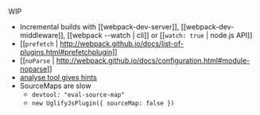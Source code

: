 WIP

* Incremental builds with [[webpack-dev-server]], [[webpack-dev-middleware]], [[webpack --watch | cli]] or [[`watch: true` | node.js API]]
* [[`prefetch` | http://webpack.github.io/docs/list-of-plugins.html#prefetchplugin]]
* [[`noParse` | http://webpack.github.io/docs/configuration.html#module-noparse]]
* [analyse tool gives hints](http://webpack.github.io/analyse/)
* SourceMaps are slow
  * `devtool: "eval-source-map"`
  * `new UglifyJsPlugin({ sourceMap: false })`